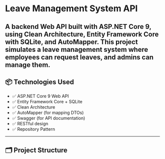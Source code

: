 # Leave Management System API

A backend Web API built with **ASP.NET Core 9**, using **Clean Architecture**, Entity Framework Core with SQLite, and AutoMapper.
This project simulates a leave management system where employees can request leaves, and admins can manage them.
---
## 📦 Technologies Used

- ✅ ASP.NET Core 9 Web API
- ✅ Entity Framework Core + SQLite
- ✅ Clean Architecture
- ✅ AutoMapper (for mapping DTOs)
- ✅ Swagger (for API documentation)
- ✅ RESTful design
- ✅ Repository Pattern

---

## 🗂️ Project Structure

